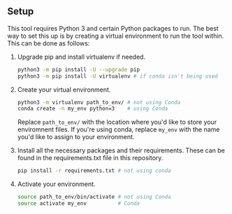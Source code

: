 Setup
-------

This tool requires Python 3 and certain Python packages to run. The best way to set this up is by creating a virtual environment to run the tool within. This can be done as follows:

1. Upgrade pip and install virtualenv if needed.

    ```bash
    python3 -m pip install -U --upgrade pip
    python3 -m pip install -U virtualenv # if conda isn't being used
    ```

2. Create your virtual environment.

    ```bash
    python3 -m virtualenv path_to_env/ # not using Conda
    conda create -n my_env python=3    # using Conda
    ```

    Replace `path_to_env/` with the location where you'd like to store your enviromnent files. If you're using conda, replace `my_env` with the name you'd like to assign to your environment.

3. Install all the necessary packages and their requirements. These can be found in the requirements.txt file in this repository.

    ```bash
    pip install -r requirements.txt # not using conda
    ```

4. Activate your environment.

    ```bash
    source path_to_env/bin/activate # not using Conda
    source activate my_env          # Conda
    ```
